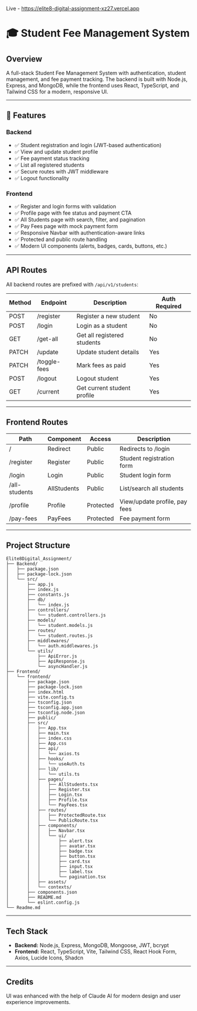 Live - https://elite8-digital-assignment-xz27.vercel.app

# 🎓 Student Fee Management System

## Overview
A full-stack Student Fee Management System with authentication, student management, and fee payment tracking. The backend is built with Node.js, Express, and MongoDB, while the frontend uses React, TypeScript, and Tailwind CSS for a modern, responsive UI.

---

## 🚀 Features

### Backend
- ✅ Student registration and login (JWT-based authentication)
- ✅ View and update student profile
- ✅ Fee payment status tracking
- ✅ List all registered students
- ✅ Secure routes with JWT middleware
- ✅ Logout functionality

### Frontend
- ✅ Register and login forms with validation
- ✅ Profile page with fee status and payment CTA
- ✅ All Students page with search, filter, and pagination
- ✅ Pay Fees page with mock payment form
- ✅ Responsive Navbar with authentication-aware links
- ✅ Protected and public route handling
- ✅ Modern UI components (alerts, badges, cards, buttons, etc.)

---

## API Routes

All backend routes are prefixed with `/api/v1/students`:

| Method | Endpoint         | Description                        | Auth Required |
|--------|------------------|------------------------------------|--------------|
| POST   | /register        | Register a new student             | No           |
| POST   | /login           | Login as a student                 | No           |
| GET    | /get-all         | Get all registered students        | No           |
| PATCH  | /update          | Update student details             | Yes          |
| PATCH  | /toggle-fees     | Mark fees as paid                  | Yes          |
| POST   | /logout          | Logout student                     | Yes          |
| GET    | /current         | Get current student profile        | Yes          |

---

## Frontend Routes

| Path           | Component      | Access      | Description                       |
|----------------|---------------|-------------|-----------------------------------|
| /              | Redirect      | Public      | Redirects to /login               |
| /register      | Register      | Public      | Student registration form         |
| /login         | Login         | Public      | Student login form                |
| /all-students  | AllStudents   | Public      | List/search all students          |
| /profile       | Profile       | Protected   | View/update profile, pay fees     |
| /pay-fees      | PayFees       | Protected   | Fee payment form                  |

---

## Project Structure

```
Elite8Digital_Assignment/
├── Backend/
│   ├── package.json
│   ├── package-lock.json
│   └── src/
│       ├── app.js
│       ├── index.js
│       ├── constants.js
│       ├── db/
│       │   └── index.js
│       ├── controllers/
│       │   └── student.controllers.js
│       ├── models/
│       │   └── student.models.js
│       ├── routes/
│       │   └── student.routes.js
│       ├── middlewares/
│       │   └── auth.middlewares.js
│       └── utils/
│           ├── ApiError.js
│           ├── ApiResponse.js
│           └── asyncHandler.js
├── Frontend/
│   └── frontend/
│       ├── package.json
│       ├── package-lock.json
│       ├── index.html
│       ├── vite.config.ts
│       ├── tsconfig.json
│       ├── tsconfig.app.json
│       ├── tsconfig.node.json
│       ├── public/
│       ├── src/
│       │   ├── App.tsx
│       │   ├── main.tsx
│       │   ├── index.css
│       │   ├── App.css
│       │   ├── api/
│       │   │   └── axios.ts
│       │   ├── hooks/
│       │   │   └── useAuth.ts
│       │   ├── lib/
│       │   │   └── utils.ts
│       │   ├── pages/
│       │   │   ├── AllStudents.tsx
│       │   │   ├── Register.tsx
│       │   │   ├── Login.tsx
│       │   │   ├── Profile.tsx
│       │   │   └── PayFees.tsx
│       │   ├── routes/
│       │   │   ├── ProtectedRoute.tsx
│       │   │   └── PublicRoute.tsx
│       │   ├── components/
│       │   │   ├── Navbar.tsx
│       │   │   └── ui/
│       │   │       ├── alert.tsx
│       │   │       ├── avatar.tsx
│       │   │       ├── badge.tsx
│       │   │       ├── button.tsx
│       │   │       ├── card.tsx
│       │   │       ├── input.tsx
│       │   │       ├── label.tsx
│       │   │       └── pagination.tsx
│       │   ├── assets/
│       │   └── contexts/
│       ├── components.json
│       ├── README.md
│       └── eslint.config.js
└── Readme.md
```

---

## Tech Stack
- **Backend:** Node.js, Express, MongoDB, Mongoose, JWT, bcrypt
- **Frontend:** React, TypeScript, Vite, Tailwind CSS, React Hook Form, Axios, Lucide Icons, Shadcn

---

## Credits
UI was enhanced with the help of Claude AI for modern design and user experience improvements.
